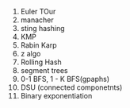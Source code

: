 1. Euler TOur
2. manacher
3. sting hashing
4. KMP
5. Rabin Karp
6. z algo
7. Rolling Hash
8. segment trees
9. 0-1 BFS, 1 - K BFS(gpaphs)
10. DSU (connected componetnts)
11. Binary exponentiation
    
          

